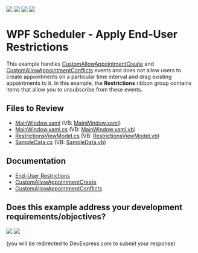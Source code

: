 <!-- default badges list -->
![](https://img.shields.io/endpoint?url=https://codecentral.devexpress.com/api/v1/VersionRange/128656107/22.2.2%2B)
[![](https://img.shields.io/badge/Open_in_DevExpress_Support_Center-FF7200?style=flat-square&logo=DevExpress&logoColor=white)](https://supportcenter.devexpress.com/ticket/details/T565891)
[![](https://img.shields.io/badge/📖_How_to_use_DevExpress_Examples-e9f6fc?style=flat-square)](https://docs.devexpress.com/GeneralInformation/403183)
[![](https://img.shields.io/badge/💬_Leave_Feedback-feecdd?style=flat-square)](#does-this-example-address-your-development-requirementsobjectives)
<!-- default badges end -->

# WPF Scheduler - Apply End-User Restrictions

This example handles [CustomAllowAppointmentCreate](https://docs.devexpress.com/WPF/DevExpress.Xpf.Scheduling.SchedulerControl.CustomAllowAppointmentCreate) and [CustomAllowAppointmentConflicts](https://docs.devexpress.com/WPF/DevExpress.Xpf.Scheduling.SchedulerControl.CustomAllowAppointmentConflicts) events and does not allow users to create appointments on a particular time interval and drag existing appointments to it. In this example, the **Restrictions** ribbon group contains items that allow you to unsubscribe from these events.

## Files to Review

* [MainWindow.xaml](./CS/WpfApplication1/MainWindow.xaml) (VB: [MainWindow.xaml](./VB/WpfApplication1/MainWindow.xaml))
* [MainWindow.xaml.cs](./CS/WpfApplication1/MainWindow.xaml.cs) (VB: [MainWindow.xaml.vb](./VB/WpfApplication1/MainWindow.xaml.vb))
* [RestrictionsViewModel.cs](./CS/WpfApplication1/RestrictionsViewModel.cs) (VB: [RestrictionsViewModel.vb](./VB/WpfApplication1/RestrictionsViewModel.vb))
* [SampleData.cs](./CS/WpfApplication1/SampleData.cs) (VB: [SampleData.vb](./VB/WpfApplication1/SampleData.vb))

## Documentation

* [End-User Restrictions](https://docs.devexpress.com/WPF/119359/controls-and-libraries/scheduler/end-user-restrictions)
* [CustomAllowAppointmentCreate](https://docs.devexpress.com/WPF/DevExpress.Xpf.Scheduling.SchedulerControl.CustomAllowAppointmentCreate)
* [CustomAllowAppointmentConflicts](https://docs.devexpress.com/WPF/DevExpress.Xpf.Scheduling.SchedulerControl.CustomAllowAppointmentConflicts)
<!-- feedback -->
## Does this example address your development requirements/objectives?

[<img src="https://www.devexpress.com/support/examples/i/yes-button.svg"/>](https://www.devexpress.com/support/examples/survey.xml?utm_source=github&utm_campaign=wpf-scheduler-apply-end-user-restrictions&~~~was_helpful=yes) [<img src="https://www.devexpress.com/support/examples/i/no-button.svg"/>](https://www.devexpress.com/support/examples/survey.xml?utm_source=github&utm_campaign=wpf-scheduler-apply-end-user-restrictions&~~~was_helpful=no)

(you will be redirected to DevExpress.com to submit your response)
<!-- feedback end -->
